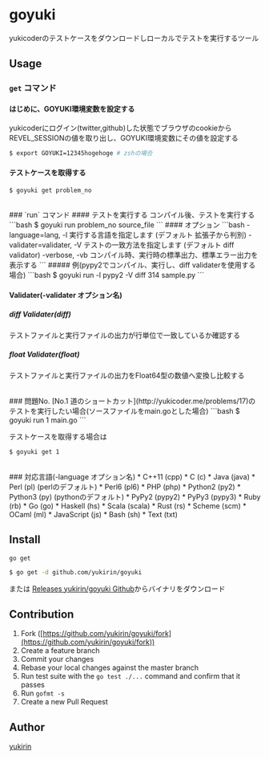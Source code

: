 # goyuki
yukicoderのテストケースをダウンロードしローカルでテストを実行するツール


## Usage
### `get` コマンド
#### はじめに、GOYUKI環境変数を設定する
yukicoderにログイン(twitter,github)した状態でブラウザのcookieから REVEL\_SESSIONの値を取り出し、GOYUKI環境変数にその値を設定する
```bash
$ export GOYUKI=12345hogehoge # zshの場合
```
#### テストケースを取得する
```bash
$ goyuki get problem_no
```

<br />
### `run` コマンド
#### テストを実行する
コンパイル後、テストを実行する
```bash
$ goyuki run problem_no source_file
```
#### オプション
```bash
-language=lang, -l       実行する言語を指定します (デフォルト 拡張子から判別)
-validater=validater, -V       テストの一致方法を指定します (デフォルト diff validator)
-verbose, -vb		コンパイル時、実行時の標準出力、標準エラー出力を表示する
```
##### 例(pypy2でコンパイル、実行し、diff validaterを使用する場合)
```bash
$ goyuki run -l pypy2 -V diff 314 sample.py
```

#### Validater(-validater オプション名)
##### diff Validater(diff)
テストファイルと実行ファイルの出力が行単位で一致しているか確認する
##### float Validater(float)
テストファイルと実行ファイルの出力をFloat64型の数値へ変換し比較する


<br />
### 問題No.
[No.1 道のショートカット](http://yukicoder.me/problems/17)のテストを実行したい場合(ソースファイルをmain.goとした場合)
```bash
$ goyuki run 1 main.go
```

テストケースを取得する場合は
```bash
$ goyuki get 1
```

<br />
### 対応言語(-language オプション名)
* C++11 (cpp)
* C (c)
* Java (java)
* Perl (pl) (perlのデフォルト)
* Perl6 (pl6)
* PHP (php)
* Python2 (py2)
* Python3 (py) (pythonのデフォルト)
* PyPy2 (pypy2)
* PyPy3 (pypy3)
* Ruby (rb)
* Go (go)
* Haskell (hs)
* Scala (scala)
* Rust (rs)
* Scheme (scm)
* OCaml (ml)
* JavaScript (js)
* Bash (sh)
* Text (txt)

## Install

`go get`

```bash
$ go get -d github.com/yukirin/goyuki
```
または [Releases yukirin/goyuki Github](https://github.com/yukirin/goyuki/releases)からバイナリをダウンロード

## Contribution

1. Fork ([https://github.com/yukirin/goyuki/fork](https://github.com/yukirin/goyuki/fork))
1. Create a feature branch
1. Commit your changes
1. Rebase your local changes against the master branch
1. Run test suite with the `go test ./...` command and confirm that it passes
1. Run `gofmt -s`
1. Create a new Pull Request

## Author

[yukirin](https://github.com/yukirin)
